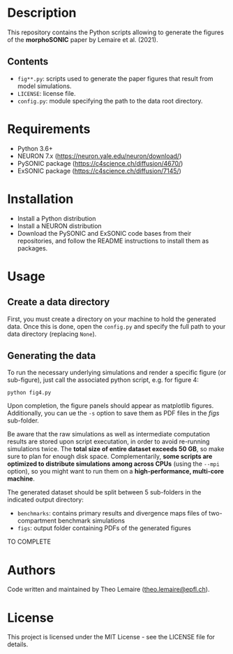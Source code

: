 # Description

This repository contains the Python scripts allowing to generate the figures of the **morphoSONIC** paper by Lemaire et al. (2021).

## Contents

- `fig**.py`: scripts used to generate the paper figures that result from model simulations.
- `LICENSE`: license file.
- `config.py`: module specifying the path to the data root directory.

# Requirements

- Python 3.6+
- NEURON 7.x (https://neuron.yale.edu/neuron/download/)
- PySONIC package (https://c4science.ch/diffusion/4670/)
- ExSONIC package (https://c4science.ch/diffusion/7145/)

# Installation

- Install a Python distribution
- Install a NEURON distribution
- Download the PySONIC and ExSONIC code bases from their repositories, and follow the README instructions to install them as packages.

# Usage

## Create a data directory

First, you must create a directory on your machine to hold the generated data. Once this is done, open the `config.py` and specify the full path to your data directory (replacing `None`).

## Generating the data

To run the necessary underlying simulations and render a specific figure (or sub-figure), just call the associated python script, e.g. for figure 4:

```
python fig4.py
```

Upon completion, the figure panels should appear as matplotlib figures. Additionally, you can ue the `-s` option to save them as PDF files in the *figs* sub-folder.

Be aware that the raw simulations as well as intermediate computation results are stored upon script executation, in order to avoid re-running simulations twice. The **total size of entire dataset exceeds 50 GB**, so make sure to plan for enough disk space. Complementarily, **some scripts are optimized to distribute simulations among across CPUs** (using the `--mpi` option), so you might want to run them on a **high-performance, multi-core machine**.

The generated dataset should be split between 5 sub-folders in the indicated output directory:


- `benchmarks`: contains primary results and divergence maps files of two-compartment benchmark simulations 
- `figs`: output folder containing PDFs of the generated figures

TO COMPLETE

# Authors

Code written and maintained by Theo Lemaire (theo.lemaire@epfl.ch).

# License

This project is licensed under the MIT License - see the LICENSE file for details.